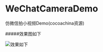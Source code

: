 # WeChatCameraDemo
仿微信拍小视频Demo(cocoachina资源)



#####效果图如下

![效果如下](https://github.com/zfx5130/WeChatCameraDemo/blob/master/test.gif)
